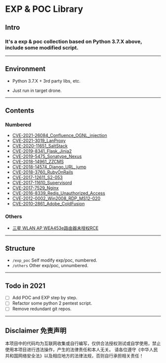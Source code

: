 # EXP & POC Library

## Intro

### It's a exp & poc collection based on Python 3.7.X above, include some modified script.

---

## Environment

- Python 3.7.X + 3rd party libs, etc.

- Just run in target drone.

---

## Contents

### Numbered

- [CVE-2021-26084_Confluence_OGNL_injection](/exp_poc/CVE-2021-26084_Confluence_OGNL_injection/CVE-2021-26084.md)
- [CVE-2021-3019_LanProxy](/exp_poc/CVE-2021-3019_LanProxy/CVE-2021-3019.md)
- [CVE-2020-11651_SaltStack](/exp_poc/CVE-2020-11651_SaltStack/CVE-2020-11651.md)
- [CVE-2019-8341_Flask_Jinja2](/exp_poc/CVE-2019-8341_Flask_Jinja2/CVE-2019-8341.md)
- [CVE-2019-5475_Sonatype_Nexus](/exp_poc/CVE-2019-5475_Sonatype_Nexus/CVE-2019-5475.md)
- [CVE-2018-14961_ZZCMS](/exp_poc/CVE-2018-14961_ZZCMS/CVE-2018-14961.md)
- [CVE-2018-14574_Django_URL_jump](/exp_poc/CVE-2018-14574_Django_URL_jump/CVE-2018-14574.md)
- [CVE-2018-3760_RubyOnRails](/exp_poc/CVE-2018-3760_RubyOnRails/CVE-2018-3760.md)
- [CVE-2017-12611_S2-053](/exp_poc/CVE-2017-12611_S2-053/CVE-2017-12611.md)
- [CVE-2017-11610_Supervisord](/exp_poc/CVE-2017-11610_Supervisord/CVE-2017-11610.md)
- [CVE-2017-7529_Nginx](/exp_poc/CVE-2017-7529_Nginx/CVE-2017-7529.md)
- [CVE-2016-8339_Redis_Unauthorized_Access](/exp_poc/CVE-2016-8339_Redis_Unauthorized_Access/CVE-2016-8339.md)
- [CVE-2012-0002_Win2008_RDP_MS12-020](/exp_poc/CVE-2012-0002_Win2008_RDP_MS12-020/CVE-2012-0002.md)
- [CVE-2010-2861_Adobe_ColdFusion](/exp_poc/CVE-2010-2861_Adobe_ColdFusion/CVE-2010-2861.md)

### Others

- [三星 WLAN AP WEA453e路由器未授权RCE](/others/Samsung_Router_WLAN_AP_WEA453e/Samsung_Router_WLAN_AP_WEA453e.md)

---

## Structure

- `/exp_poc`    Self modify exp/poc, numbered.
- `/others`     Other exp/poc, unnumbered.

---

## Todo in 2021

- [ ] Add POC and EXP step by step.
- [ ] Refactor some python 2 pentest script.
- [ ] Remove redundant git repos.

---

## Disclaimer 免责声明 

本项目中的代码均为互联网收集或自行编写，仅供合法授权测试或自学使用，禁止使用本项目进行违法操作，产生的法律责任和本人无关。
请各位遵守《中华人民共和国网络安全法》以及相应地方的法律法规，否则自行承担相关责任！

